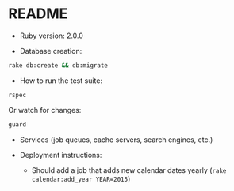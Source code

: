 # README

* Ruby version: 2.0.0

* Database creation: 

```bash
rake db:create && db:migrate
```

* How to run the test suite: 

```bash
rspec
```

Or watch for changes:

```bash
guard
```

* Services (job queues, cache servers, search engines, etc.)

* Deployment instructions:

  * Should add a job that adds new calendar dates yearly (`rake calendar:add_year YEAR=2015`)
